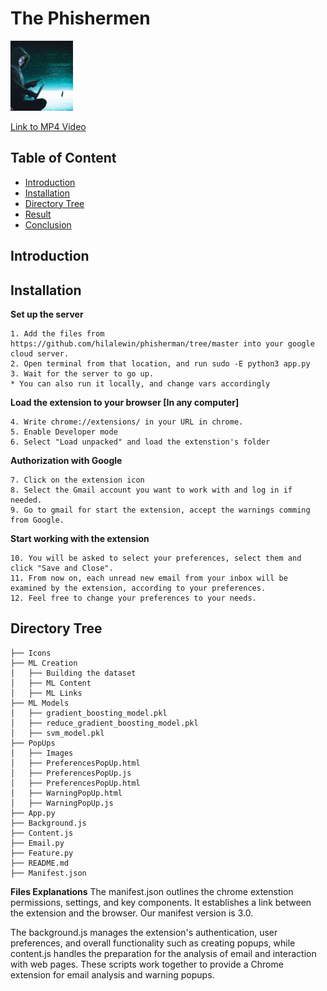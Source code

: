 
# The Phishermen 
<img src="Icons/ThePhishermen.png" width="100" height="112">

[Link to MP4 Video](Icons/PromotionalVideo.mp4)

## Table of Content
  * [Introduction](#introduction)
  * [Installation](#installation)
  * [Directory Tree](#directory-tree)
  * [Result](#result)
  * [Conclusion](#conclusion)

## Introduction

## Installation
**Set up the server**
```
1. Add the files from https://github.com/hilalewin/phisherman/tree/master into your google cloud server.
2. Open terminal from that location, and run sudo -E python3 app.py
3. Wait for the server to go up.
* You can also run it locally, and change vars accordingly 
```
**Load the extension to your browser [In any computer]**
```
4. Write chrome://extensions/ in your URL in chrome.
5. Enable Developer mode
6. Select "Load unpacked" and load the extenstion's folder
```
**Authorization with Google**
```
7. Click on the extension icon
8. Select the Gmail account you want to work with and log in if needed.
9. Go to gmail for start the extension, accept the warnings comming from Google.
```
**Start working with the extension**
```
10. You will be asked to select your preferences, select them and click "Save and Close".
11. From now on, each unread new email from your inbox will be examined by the extension, according to your preferences.
12. Feel free to change your preferences to your needs.
```
## Directory Tree
```
├── Icons
├── ML Creation
│   ├── Building the dataset
│   ├── ML Content
│   ├── ML Links
├── ML Models
│   ├── gradient_boosting_model.pkl
│   ├── reduce_gradient_boosting_model.pkl
│   ├── svm_model.pkl
├── PopUps
│   ├── Images
│   ├── PreferencesPopUp.html
│   ├── PreferencesPopUp.js
│   ├── PreferencesPopUp.html
│   ├── WarningPopUp.html
│   ├── WarningPopUp.js
├── App.py
├── Background.js
├── Content.js
├── Email.py
├── Feature.py
├── README.md
├── Manifest.json
```


**Files Explanations**
The manifest.json outlines the chrome extenstion permissions, settings, and key components. It establishes a link between the extension and the browser. Our manifest version is 3.0.

The background.js manages the extension's authentication, user preferences, and overall functionality such as creating popups, while content.js handles the preparation for the analysis of email and interaction with web pages. These scripts work together to provide a Chrome extension for email analysis and warning popups.

